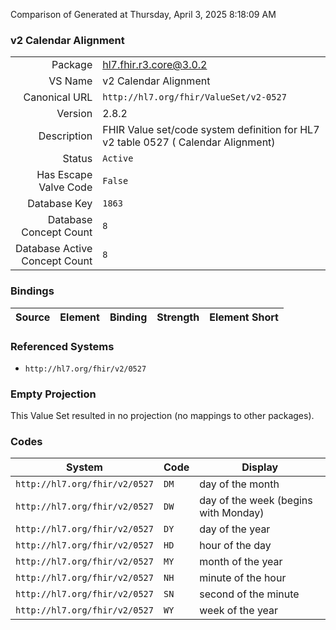 Comparison of 
Generated at Thursday, April 3, 2025 8:18:09 AM

### v2 Calendar Alignment

|      |     |
| ---: | --- |
| Package | hl7.fhir.r3.core@3.0.2 |
| VS Name | v2 Calendar Alignment |
| Canonical URL | `http://hl7.org/fhir/ValueSet/v2-0527` |
| Version | 2.8.2 |
| Description | FHIR Value set/code system definition for HL7 v2 table 0527 ( Calendar Alignment) |
| Status | `Active` |
| Has Escape Valve Code | `False` |
| Database Key | `1863` |
| Database Concept Count | `8` |
| Database Active Concept Count | `8` |
### Bindings

| Source | Element | Binding | Strength | Element Short |
| ------ | ------- | ------- | -------- | ------------- |

### Referenced Systems

* `http://hl7.org/fhir/v2/0527`
### Empty Projection

This Value Set resulted in no projection (no mappings to other packages).

### Codes

| System | Code | Display |
| ------ | ---- | ------- |
| `http://hl7.org/fhir/v2/0527` | `DM` | day of the month |
| `http://hl7.org/fhir/v2/0527` | `DW` | day of the week (begins with Monday) |
| `http://hl7.org/fhir/v2/0527` | `DY` | day of the year |
| `http://hl7.org/fhir/v2/0527` | `HD` | hour of the day |
| `http://hl7.org/fhir/v2/0527` | `MY` | month of the year |
| `http://hl7.org/fhir/v2/0527` | `NH` | minute of the hour |
| `http://hl7.org/fhir/v2/0527` | `SN` | second of the minute |
| `http://hl7.org/fhir/v2/0527` | `WY` | week of the year |
